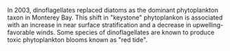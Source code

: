 In 2003, dinoflagellates replaced diatoms as the dominant phytoplankton taxon in Monterey Bay. This shift in "keystone" phytoplankon is associated with an increase in near surface stratification and a decrease in upwelling-favorable winds. Some species of dinoflagellates are known to produce toxic phytoplankton blooms known as "red tide".

